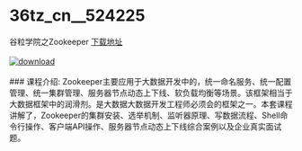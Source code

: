 # 36tz_cn__524225
谷粒学院之Zookeeper
[下载地址](http://www.36tz.cn/article/524225 "下载地址")
<br/></br>[![download](http://36tz.cn/muke_img/2018_10_1-33-300x183.png "下载地址")](http://www.36tz.cn/article/524225 "下载地址")
<br/></br>### 课程介绍:
Zookeeper主要应用于大数据开发中的，统一命名服务、统一配置管理、统一集群管理、服务器节点动态上下线、软负载均衡等场景。该框架相当于大数据框架中的润滑剂。是大数据大数据开发工程师必须会的框架之一。本套课程讲解了，Zookeeper的集群安装、选举机制、监听器原理、写数据流程、Shell命令行操作、客户端API操作、服务器节点动态上下线综合案例以及企业真实面试题。


